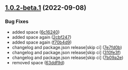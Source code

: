## [1.0.2-beta.1](https://github.com/prashant9428/semantic-versioning/compare/v1.0.1...v1.0.2-beta.1) (2022-09-08)


### Bug Fixes

* added space ([6c16240](https://github.com/prashant9428/semantic-versioning/commit/6c1624031584055fe2e272d323c217a2cd75b509))
* added space again ([2cbf247](https://github.com/prashant9428/semantic-versioning/commit/2cbf2477d0e03a666444f3e98221a046fc955852))
* added space again ([f70b4d9](https://github.com/prashant9428/semantic-versioning/commit/f70b4d9710dc030b61f9203fe71e688c5369f6ec))
* changelog and package.json release[skip ci] ([7e7fd0b](https://github.com/prashant9428/semantic-versioning/commit/7e7fd0bb0be367f2f7f1ccdd3f10b082447b8b12))
* changelog and package.json release[skip ci] ([310fe3f](https://github.com/prashant9428/semantic-versioning/commit/310fe3f897374036814fcbb5fd23e4d128b600fa))
* changelog and package.json release[skip ci] ([7b09a2e](https://github.com/prashant9428/semantic-versioning/commit/7b09a2e70e98faebfedb1985af379ccb3efc1a44))
* removed space ([63ddf9d](https://github.com/prashant9428/semantic-versioning/commit/63ddf9d53bee531bf9ab43ea34e2f57e32d41339))
